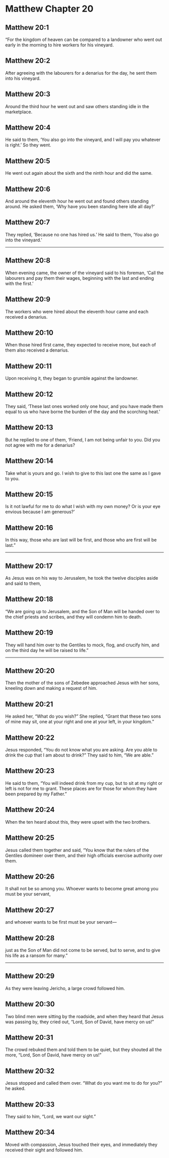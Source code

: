 # Matthew Chapter 20

## Matthew 20:1

“For the kingdom of heaven can be compared to a landowner who went out early in the morning to hire workers for his vineyard.

## Matthew 20:2

After agreeing with the labourers for a denarius for the day, he sent them into his vineyard.

## Matthew 20:3

Around the third hour he went out and saw others standing idle in the marketplace.

## Matthew 20:4

He said to them, ‘You also go into the vineyard, and I will pay you whatever is right.’ So they went.

## Matthew 20:5

He went out again about the sixth and the ninth hour and did the same.

## Matthew 20:6

And around the eleventh hour he went out and found others standing around. He asked them, ‘Why have you been standing here idle all day?’

## Matthew 20:7

They replied, ‘Because no one has hired us.’ He said to them, ‘You also go into the vineyard.’

---

## Matthew 20:8

When evening came, the owner of the vineyard said to his foreman, ‘Call the labourers and pay them their wages, beginning with the last and ending with the first.’

## Matthew 20:9

The workers who were hired about the eleventh hour came and each received a denarius.

## Matthew 20:10

When those hired first came, they expected to receive more, but each of them also received a denarius.

## Matthew 20:11

Upon receiving it, they began to grumble against the landowner.

## Matthew 20:12

They said, ‘These last ones worked only one hour, and you have made them equal to us who have borne the burden of the day and the scorching heat.’

## Matthew 20:13

But he replied to one of them, ‘Friend, I am not being unfair to you. Did you not agree with me for a denarius?

## Matthew 20:14

Take what is yours and go. I wish to give to this last one the same as I gave to you.

## Matthew 20:15

Is it not lawful for me to do what I wish with my own money? Or is your eye envious because I am generous?’

## Matthew 20:16

In this way, those who are last will be first, and those who are first will be last.”

---

## Matthew 20:17

As Jesus was on his way to Jerusalem, he took the twelve disciples aside and said to them,

## Matthew 20:18

“We are going up to Jerusalem, and the Son of Man will be handed over to the chief priests and scribes, and they will condemn him to death.

## Matthew 20:19

They will hand him over to the Gentiles to mock, flog, and crucify him, and on the third day he will be raised to life.”

---

## Matthew 20:20

Then the mother of the sons of Zebedee approached Jesus with her sons, kneeling down and making a request of him.

## Matthew 20:21

He asked her, “What do you wish?” She replied, “Grant that these two sons of mine may sit, one at your right and one at your left, in your kingdom.”

## Matthew 20:22

Jesus responded, “You do not know what you are asking. Are you able to drink the cup that I am about to drink?” They said to him, “We are able.”

## Matthew 20:23

He said to them, “You will indeed drink from my cup, but to sit at my right or left is not for me to grant. These places are for those for whom they have been prepared by my Father.”

## Matthew 20:24

When the ten heard about this, they were upset with the two brothers.

## Matthew 20:25

Jesus called them together and said, “You know that the rulers of the Gentiles domineer over them, and their high officials exercise authority over them.

## Matthew 20:26

It shall not be so among you. Whoever wants to become great among you must be your servant,

## Matthew 20:27

and whoever wants to be first must be your servant—

## Matthew 20:28

just as the Son of Man did not come to be served, but to serve, and to give his life as a ransom for many.”

---

## Matthew 20:29

As they were leaving Jericho, a large crowd followed him.

## Matthew 20:30

Two blind men were sitting by the roadside, and when they heard that Jesus was passing by, they cried out, “Lord, Son of David, have mercy on us!”

## Matthew 20:31

The crowd rebuked them and told them to be quiet, but they shouted all the more, “Lord, Son of David, have mercy on us!”

## Matthew 20:32

Jesus stopped and called them over. “What do you want me to do for you?” he asked.

## Matthew 20:33

They said to him, “Lord, we want our sight.”

## Matthew 20:34

Moved with compassion, Jesus touched their eyes, and immediately they received their sight and followed him.
